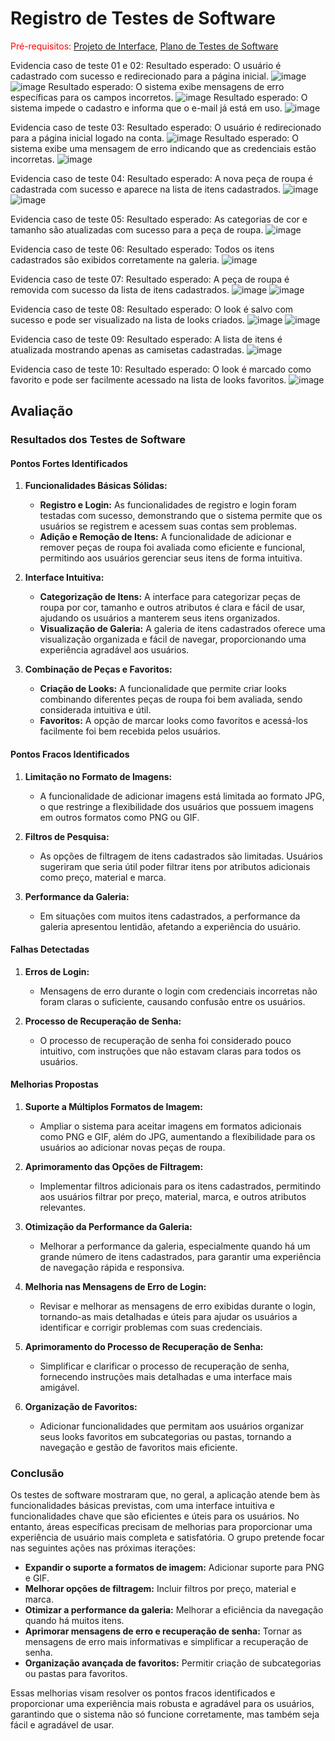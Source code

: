 # Registro de Testes de Software

<span style="color:red">Pré-requisitos: <a href="3-Projeto de Interface.md"> Projeto de Interface</a></span>, <a href="8-Plano de Testes de Software.md"> Plano de Testes de Software</a>

Evidencia caso de teste 01 e 02:
Resultado esperado: O usuário é cadastrado com sucesso e redirecionado para a página inicial.
![image](https://github.com/ICEI-PUC-Minas-PMV-ADS/pmv-ads-2024-1-e4-proj-infra-t5-projeto-MyCloset/assets/106553544/342834ef-46d7-4e0f-965a-af8cb9cc593a)
![image](https://github.com/ICEI-PUC-Minas-PMV-ADS/pmv-ads-2024-1-e4-proj-infra-t5-projeto-MyCloset/assets/106553544/b638be42-dc11-4d5b-9f3b-017b84b0f71f)
Resultado esperado: O sistema exibe mensagens de erro específicas para os campos incorretos.
![image](https://github.com/ICEI-PUC-Minas-PMV-ADS/pmv-ads-2024-1-e4-proj-infra-t5-projeto-MyCloset/assets/106553544/92983a98-e055-40d9-887a-bfa5e0291274)
Resultado esperado: O sistema impede o cadastro e informa que o e-mail já está em uso.
![image](https://github.com/ICEI-PUC-Minas-PMV-ADS/pmv-ads-2024-1-e4-proj-infra-t5-projeto-MyCloset/assets/106553544/87351e4d-607f-4fa0-85c0-83187d9f32e9)


Evidencia caso de teste 03:
Resultado esperado: O usuário é redirecionado para a página inicial logado na conta.
![image](https://github.com/ICEI-PUC-Minas-PMV-ADS/pmv-ads-2024-1-e4-proj-infra-t5-projeto-MyCloset/assets/106553544/ef0a0694-b2a0-4d13-ba4c-d728c558e675)
Resultado esperado: O sistema exibe uma mensagem de erro indicando que as credenciais estão incorretas.
![image](https://github.com/ICEI-PUC-Minas-PMV-ADS/pmv-ads-2024-1-e4-proj-infra-t5-projeto-MyCloset/assets/106553544/2bd31581-2b9f-4270-af74-eccb5bc12223)

Evidencia caso de teste 04:
Resultado esperado: A nova peça de roupa é cadastrada com sucesso e aparece na lista de itens cadastrados.
![image](https://github.com/ICEI-PUC-Minas-PMV-ADS/pmv-ads-2024-1-e4-proj-infra-t5-projeto-MyCloset/assets/106553544/df3d83f3-171a-4b22-93a1-63bcdbae359b)
![image](https://github.com/ICEI-PUC-Minas-PMV-ADS/pmv-ads-2024-1-e4-proj-infra-t5-projeto-MyCloset/assets/106553544/98f2fcef-7c6f-43c3-ac59-87e7b92cdfb8)

Evidencia caso de teste 05:
Resultado esperado: As categorias de cor e tamanho são atualizadas com sucesso para a peça de roupa.
![image](https://github.com/ICEI-PUC-Minas-PMV-ADS/pmv-ads-2024-1-e4-proj-infra-t5-projeto-MyCloset/assets/106553544/82d8c9dd-6ac0-4ab8-a6dc-a6b3575b3183)

Evidencia caso de teste 06:
Resultado esperado: Todos os itens cadastrados são exibidos corretamente na galeria.
![image](https://github.com/ICEI-PUC-Minas-PMV-ADS/pmv-ads-2024-1-e4-proj-infra-t5-projeto-MyCloset/assets/106553544/250a146f-c625-4a0b-823f-21474e296099)

Evidencia caso de teste 07:
Resultado esperado: A peça de roupa é removida com sucesso da lista de itens cadastrados.
![image](https://github.com/ICEI-PUC-Minas-PMV-ADS/pmv-ads-2024-1-e4-proj-infra-t5-projeto-MyCloset/assets/106553544/949d0a84-f152-466e-ab67-caab2d4ad138)
![image](https://github.com/ICEI-PUC-Minas-PMV-ADS/pmv-ads-2024-1-e4-proj-infra-t5-projeto-MyCloset/assets/106553544/97b8c93f-c388-4764-a64c-fde8b22631c6)

Evidencia caso de teste 08:
Resultado esperado: O look é salvo com sucesso e pode ser visualizado na lista de looks criados.
![image](https://github.com/ICEI-PUC-Minas-PMV-ADS/pmv-ads-2024-1-e4-proj-infra-t5-projeto-MyCloset/assets/106553544/7177e180-2ec6-490e-8548-888256d5907b)
![image](https://github.com/ICEI-PUC-Minas-PMV-ADS/pmv-ads-2024-1-e4-proj-infra-t5-projeto-MyCloset/assets/106553544/cc0210d0-cf59-4616-9f9a-f7c1fec1c843)


Evidencia caso de teste 09:
Resultado esperado: A lista de itens é atualizada mostrando apenas as camisetas cadastradas.
![image](https://github.com/ICEI-PUC-Minas-PMV-ADS/pmv-ads-2024-1-e4-proj-infra-t5-projeto-MyCloset/assets/106553544/eb2b7b81-c7fa-48ff-b80d-564de8535ab7)

Evidencia caso de teste 10:
Resultado esperado: O look é marcado como favorito e pode ser facilmente acessado na lista de looks favoritos.
![image](https://github.com/ICEI-PUC-Minas-PMV-ADS/pmv-ads-2024-1-e4-proj-infra-t5-projeto-MyCloset/assets/106553544/5f2fbdef-1a62-4d28-9f88-5d2a01423770)


## Avaliação

### Resultados dos Testes de Software

#### Pontos Fortes Identificados

1. **Funcionalidades Básicas Sólidas:**
   - **Registro e Login:** As funcionalidades de registro e login foram testadas com sucesso, demonstrando que o sistema permite que os usuários se registrem e acessem suas contas sem problemas.
   - **Adição e Remoção de Itens:** A funcionalidade de adicionar e remover peças de roupa foi avaliada como eficiente e funcional, permitindo aos usuários gerenciar seus itens de forma intuitiva.

2. **Interface Intuitiva:**
   - **Categorização de Itens:** A interface para categorizar peças de roupa por cor, tamanho e outros atributos é clara e fácil de usar, ajudando os usuários a manterem seus itens organizados.
   - **Visualização de Galeria:** A galeria de itens cadastrados oferece uma visualização organizada e fácil de navegar, proporcionando uma experiência agradável aos usuários.

3. **Combinação de Peças e Favoritos:**
   - **Criação de Looks:** A funcionalidade que permite criar looks combinando diferentes peças de roupa foi bem avaliada, sendo considerada intuitiva e útil.
   - **Favoritos:** A opção de marcar looks como favoritos e acessá-los facilmente foi bem recebida pelos usuários.

#### Pontos Fracos Identificados

1. **Limitação no Formato de Imagens:**
   - A funcionalidade de adicionar imagens está limitada ao formato JPG, o que restringe a flexibilidade dos usuários que possuem imagens em outros formatos como PNG ou GIF.

2. **Filtros de Pesquisa:**
   - As opções de filtragem de itens cadastrados são limitadas. Usuários sugeriram que seria útil poder filtrar itens por atributos adicionais como preço, material e marca.

3. **Performance da Galeria:**
   - Em situações com muitos itens cadastrados, a performance da galeria apresentou lentidão, afetando a experiência do usuário.

#### Falhas Detectadas

1. **Erros de Login:**
   - Mensagens de erro durante o login com credenciais incorretas não foram claras o suficiente, causando confusão entre os usuários.

2. **Processo de Recuperação de Senha:**
   - O processo de recuperação de senha foi considerado pouco intuitivo, com instruções que não estavam claras para todos os usuários.

#### Melhorias Propostas

1. **Suporte a Múltiplos Formatos de Imagem:**
   - Ampliar o sistema para aceitar imagens em formatos adicionais como PNG e GIF, além do JPG, aumentando a flexibilidade para os usuários ao adicionar novas peças de roupa.

2. **Aprimoramento das Opções de Filtragem:**
   - Implementar filtros adicionais para os itens cadastrados, permitindo aos usuários filtrar por preço, material, marca, e outros atributos relevantes.

3. **Otimização da Performance da Galeria:**
   - Melhorar a performance da galeria, especialmente quando há um grande número de itens cadastrados, para garantir uma experiência de navegação rápida e responsiva.

4. **Melhoria nas Mensagens de Erro de Login:**
   - Revisar e melhorar as mensagens de erro exibidas durante o login, tornando-as mais detalhadas e úteis para ajudar os usuários a identificar e corrigir problemas com suas credenciais.

5. **Aprimoramento do Processo de Recuperação de Senha:**
   - Simplificar e clarificar o processo de recuperação de senha, fornecendo instruções mais detalhadas e uma interface mais amigável.

6. **Organização de Favoritos:**
   - Adicionar funcionalidades que permitam aos usuários organizar seus looks favoritos em subcategorias ou pastas, tornando a navegação e gestão de favoritos mais eficiente.

### Conclusão

Os testes de software mostraram que, no geral, a aplicação atende bem às funcionalidades básicas previstas, com uma interface intuitiva e funcionalidades chave que são eficientes e úteis para os usuários. No entanto, áreas específicas precisam de melhorias para proporcionar uma experiência de usuário mais completa e satisfatória. O grupo pretende focar nas seguintes ações nas próximas iterações:

- **Expandir o suporte a formatos de imagem:** Adicionar suporte para PNG e GIF.
- **Melhorar opções de filtragem:** Incluir filtros por preço, material e marca.
- **Otimizar a performance da galeria:** Melhorar a eficiência da navegação quando há muitos itens.
- **Aprimorar mensagens de erro e recuperação de senha:** Tornar as mensagens de erro mais informativas e simplificar a recuperação de senha.
- **Organização avançada de favoritos:** Permitir criação de subcategorias ou pastas para favoritos.

Essas melhorias visam resolver os pontos fracos identificados e proporcionar uma experiência mais robusta e agradável para os usuários, garantindo que o sistema não só funcione corretamente, mas também seja fácil e agradável de usar.
